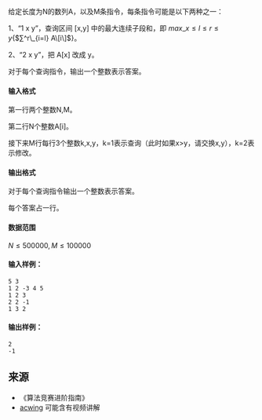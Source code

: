 给定长度为N的数列A，以及M条指令，每条指令可能是以下两种之一：

1、“1 x y”，查询区间 \[x,y\] 中的最大连续子段和，即 $max\_{x \le l \le r \le y}${$∑^r\_{i=l} A\[i\]$}。

2、“2 x y”，把 A\[x\] 改成 y。

对于每个查询指令，输出一个整数表示答案。

#### 输入格式

第一行两个整数N,M。

第二行N个整数A\[i\]。

接下来M行每行3个整数k,x,y，k=1表示查询（此时如果x>y，请交换x,y），k=2表示修改。

#### 输出格式

对于每个查询指令输出一个整数表示答案。

每个答案占一行。

#### 数据范围

$N \le 500000, M \le 100000$

#### 输入样例：

```
5 3
1 2 -3 4 5
1 2 3
2 2 -1
1 3 2
```

#### 输出样例：

```
2
-1
```

## 来源 
- 《算法竞赛进阶指南》
- [acwing](https://www.acwing.com/problem/content/246/) 可能含有视频讲解